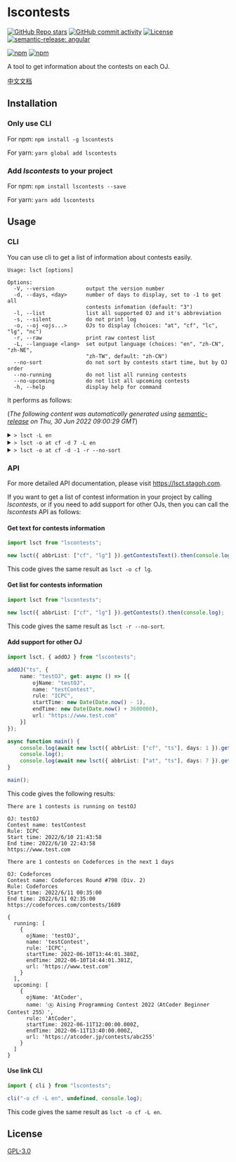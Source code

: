 # lscontests

[![GitHub Repo stars](https://img.shields.io/github/stars/StableAgOH/lscontests?style=social)](https://github.com/StableAgOH/lscontests)
[![GitHub commit activity](https://img.shields.io/github/commit-activity/m/StableAgOH/lscontests?logo=github)](https://github.com/StableAgOH/lscontests)
[![License](https://img.shields.io/github/license/StableAgOH/lscontests)](https://github.com/StableAgOH/lscontests)
[![semantic-release: angular](https://img.shields.io/badge/semantic--release-angular-e10079?logo=semantic-release)](https://github.com/semantic-release/semantic-release)

[![npm](https://img.shields.io/npm/v/lscontests?logo=npm)](https://www.npmjs.com/package/lscontests)
[![npm](https://img.shields.io/npm/dw/lscontests?logo=npm)](https://www.npmjs.com/package/lscontests)

A tool to get information about the contests on each OJ.

[中文文档](https://github.com/StableAgOH/lscontests/blob/main/README-zh-CN.md)

## Installation

### Only use CLI

For npm: `npm install -g lscontests`

For yarn: `yarn global add lscontests`

### Add *lscontests* to your project

For npm: `npm install lscontests --save`

For yarn: `yarn add lscontests`

## Usage

### CLI

You can use cli to get a list of information about contests easily.

<!-- block_help begin -->
```text
Usage: lsct [options]

Options:
  -V, --version          output the version number
  -d, --days, <day>      number of days to display, set to -1 to get all
                         contests infomation (default: "3")
  -l, --list             list all supported OJ and it's abbreviation
  -s, --silent           do not print log
  -o, --oj <ojs...>      OJs to display (choices: "at", "cf", "lc", "lg", "nc")
  -r, --raw              print raw contest list
  -L, --language <lang>  set output language (choices: "en", "zh-CN", "zh-NE",
                         "zh-TW", default: "zh-CN")
  --no-sort              do not sort by contests start time, but by OJ order
  --no-running           do not list all running contests
  --no-upcoming          do not list all upcoming contests
  -h, --help             display help for command
```
<!-- block_help end -->

It performs as follows:

<!-- block_cli begin -->
(*The following content was automatically generated using [semantic-release](https://github.com/semantic-release/semantic-release) on Thu, 30 Jun 2022 09:00:29 GMT*)

<details>
<summary> <code>> lsct -L en</code> </summary>

```text
There are no running contests on AtCoder,Codeforces,LeetCode,Luogu,NowCoder

There are 4 contests on NowCoder,AtCoder,LeetCode in the next 3 days

OJ: NowCoder
Contest name: 第 20 届上海大学程序设计联赛夏季赛（校外同步赛）
Rule: ICPC
Start time: 7/2/2022, 05:00:00
End time: 7/2/2022, 08:30:00
https://ac.nowcoder.com/acm/contest/36652

OJ: AtCoder
Contest name: Ⓐ AtCoder Beginner Contest 258
Rule: AtCoder
Start time: 7/2/2022, 12:00:00
End time: 7/2/2022, 13:40:00
https://atcoder.jp/contests/abc258

OJ: LeetCode
Contest name: Weekly Contest 300
Rule: AtCoder
Start time: 7/3/2022, 02:30:00
End time: 7/3/2022, 04:00:00
https://leetcode.com/contest/weekly-contest-300

OJ: AtCoder
Contest name: Ⓗ AtCoder Heuristic Contest 012
Rule: AtCoder
Start time: 7/3/2022, 06:00:00
End time: 7/3/2022, 10:00:00
https://atcoder.jp/contests/ahc012
```

</details>

<details>
<summary> <code>> lsct -o at cf -d 7 -L en</code> </summary>

```text
There are no running contests on AtCoder,Codeforces

There are 3 contests on AtCoder,Codeforces in the next 7 days

OJ: AtCoder
Contest name: Ⓐ AtCoder Beginner Contest 258
Rule: AtCoder
Start time: 7/2/2022, 12:00:00
End time: 7/2/2022, 13:40:00
https://atcoder.jp/contests/abc258

OJ: AtCoder
Contest name: Ⓗ AtCoder Heuristic Contest 012
Rule: AtCoder
Start time: 7/3/2022, 06:00:00
End time: 7/3/2022, 10:00:00
https://atcoder.jp/contests/ahc012

OJ: Codeforces
Contest name: Codeforces Round #804 (Div. 2)
Rule: Codeforces
Start time: 7/4/2022, 14:35:00
End time: 7/4/2022, 16:35:00
https://codeforces.com/contests/1699
```

</details>

<details>
<summary> <code>> lsct -o at cf -d -1 -r --no-sort</code> </summary>

```json
{
  "running": [],
  "upcoming": [
    {
      "ojName": "AtCoder",
      "name": "Ⓐ AtCoder Beginner Contest 258",
      "rule": "AtCoder",
      "startTime": "2022-07-02T12:00:00.000Z",
      "endTime": "2022-07-02T13:40:00.000Z",
      "url": "https://atcoder.jp/contests/abc258"
    },
    {
      "ojName": "AtCoder",
      "name": "Ⓗ AtCoder Heuristic Contest 012",
      "rule": "AtCoder",
      "startTime": "2022-07-03T06:00:00.000Z",
      "endTime": "2022-07-03T10:00:00.000Z",
      "url": "https://atcoder.jp/contests/ahc012"
    },
    {
      "ojName": "AtCoder",
      "name": "Ⓐ AtCoder Beginner Contest 259",
      "rule": "AtCoder",
      "startTime": "2022-07-09T12:00:00.000Z",
      "endTime": "2022-07-09T13:40:00.000Z",
      "url": "https://atcoder.jp/contests/abc259"
    },
    {
      "ojName": "AtCoder",
      "name": "Ⓐ AtCoder Regular Contest 144",
      "rule": "AtCoder",
      "startTime": "2022-07-16T12:00:00.000Z",
      "endTime": "2022-07-16T14:00:00.000Z",
      "url": "https://atcoder.jp/contests/arc144"
    },
    {
      "ojName": "AtCoder",
      "name": "Ⓐ AtCoder Beginner Contest 260",
      "rule": "AtCoder",
      "startTime": "2022-07-17T12:00:00.000Z",
      "endTime": "2022-07-17T13:40:00.000Z",
      "url": "https://atcoder.jp/contests/abc260"
    },
    {
      "ojName": "AtCoder",
      "name": "Ⓐ AtCoder Regular Contest 145",
      "rule": "AtCoder",
      "startTime": "2022-07-30T12:00:00.000Z",
      "endTime": "2022-07-30T14:00:00.000Z",
      "url": "https://atcoder.jp/contests/arc145"
    },
    {
      "ojName": "AtCoder",
      "name": "Ⓐ AtCoder Grand Contest 058",
      "rule": "AtCoder",
      "startTime": "2022-08-14T12:00:00.000Z",
      "endTime": "2022-08-14T15:00:00.000Z",
      "url": "https://atcoder.jp/contests/agc058"
    },
    {
      "ojName": "Codeforces",
      "name": "Codeforces Round #804 (Div. 2)",
      "rule": "Codeforces",
      "startTime": "2022-07-04T14:35:00.000Z",
      "endTime": "2022-07-04T16:35:00.000Z",
      "url": "https://codeforces.com/contests/1699"
    }
  ]
}
```

</details>
<!-- block_cli end -->

### API

For more detailed API documentation, please visit <https://lsct.stagoh.com>.

If you want to get a list of contest information in your project by calling *lscontests*, or if you need to add support for other OJs, then you can call the *lscontests* API as follows:

#### Get text for contests information

```typescript
import lsct from "lscontests";

new lsct({ abbrList: ["cf", "lg"] }).getContestsText().then(console.log);
```

This code gives the same result as `lsct -o cf lg`.

#### Get list for contests information

```typescript
import lsct from "lscontests";

new lsct({ abbrList: ["cf", "lg"] }).getContests().then(console.log);
```

This code gives the same result as `lsct -r --no-sort`.

#### Add support for other OJ

```typescript
import lsct, { addOJ } from "lscontests";

addOJ("ts", {
    name: "testOJ", get: async () => [{
        ojName: "testOJ",
        name: "testContest",
        rule: "ICPC",
        startTime: new Date(Date.now() - 1),
        endTime: new Date(Date.now() + 3600000),
        url: "https://www.test.com"
    }]
});

async function main() {
    console.log(await new lsct({ abbrList: ["cf", "ts"], days: 1 }).getContestsText("en"));
    console.log();
    console.log(await new lsct({ abbrList: ["at", "ts"], days: 7 }).getContests());
}

main();
```

This code gives the following results:

```text
There are 1 contests is running on testOJ

OJ: testOJ
Contest name: testContest
Rule: ICPC
Start time: 2022/6/10 21:43:58
End time: 2022/6/10 22:43:58
https://www.test.com

There are 1 contests on Codeforces in the next 1 days

OJ: Codeforces
Contest name: Codeforces Round #798 (Div. 2)
Rule: Codeforces
Start time: 2022/6/11 00:35:00
End time: 2022/6/11 02:35:00
https://codeforces.com/contests/1689

{
  running: [
    {
      ojName: 'testOJ',
      name: 'testContest',
      rule: 'ICPC',
      startTime: 2022-06-10T13:44:01.380Z,
      endTime: 2022-06-10T14:44:01.381Z,
      url: 'https://www.test.com'
    }
  ],
  upcoming: [
    {
      ojName: 'AtCoder',
      name: 'Ⓐ Aising Programming Contest 2022（AtCoder Beginner Contest 255）',
      rule: 'AtCoder',
      startTime: 2022-06-11T12:00:00.000Z,
      endTime: 2022-06-11T13:40:00.000Z,
      url: 'https://atcoder.jp/contests/abc255'
    }
  ]
}
```

#### Use link CLI

```typescript
import { cli } from "lscontests";

cli("-o cf -L en", undefined, console.log);
```

This code gives the same result as `lsct -o cf -L en`.

## License

[GPL-3.0](https://www.gnu.org/licenses/gpl-3.0.html)
